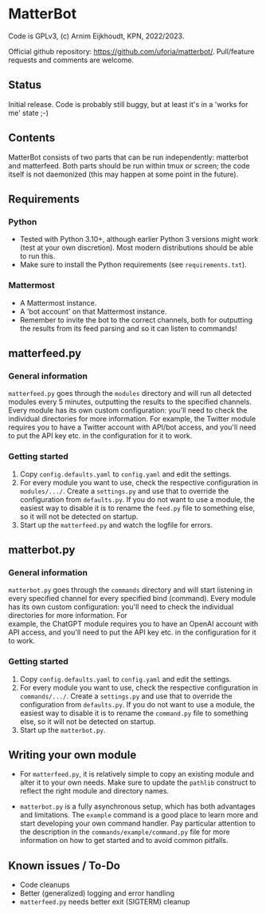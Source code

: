 # MatterBot

Code is GPLv3, (c) Arnim Eijkhoudt, KPN, 2022/2023.

Official github repository: https://github.com/uforia/matterbot/.
Pull/feature requests and comments are welcome.

## Status

Initial release. Code is probably still buggy, but at least it's in a 'works for me' state ;-)

## Contents

MatterBot consists of two parts that can be run independently: matterbot and matterfeed. Both
parts should be run within tmux or screen; the code itself is not daemonized (this may happen
at some point in the future).

## Requirements

### Python

- Tested with Python 3.10+, although earlier Python 3 versions might work (test at your own
  discretion). Most modern distributions should be able to run this.
- Make sure to install the Python requirements (see `requirements.txt`).

### Mattermost

- A Mattermost instance.
- A 'bot account' on that Mattermost instance.
- Remember to invite the bot to the correct channels, both for outputting the results from
  its feed parsing and so it can listen to commands!

## matterfeed.py

### General information

`matterfeed.py` goes through the `modules` directory and will run all detected modules every
5 minutes, outputting the results to the specified channels. Every module has its own custom
configuration: you'll need to check the individual directories for more information. For
example, the Twitter module requires you to have a Twitter account with API/bot access, and
you'll need to put the API key etc. in the configuration for it to work.

### Getting started

1) Copy `config.defaults.yaml` to `config.yaml` and edit the settings.
2) For every module you want to use, check the respective configuration in `modules/.../`.
   Create a `settings.py` and use that to override the configuration from `defaults.py`.
   If you do not want to use a module, the easiest way to disable it is to rename the
   `feed.py` file to something else, so it will not be detected on startup.
3) Start up the `matterfeed.py` and watch the logfile for errors.

## matterbot.py

### General information

`matterbot.py` goes through the `commands` directory and will start listening in every
specified channel for every specified bind (command). Every module has its own custom
configuration: you'll need to check the individual directories for more information. For  
example, the ChatGPT module requires you to have an OpenAI account with API access, and
you'll need to put the API key etc. in the configuration for it to work.

### Getting started

1) Copy `config.defaults.yaml` to `config.yaml` and edit the settings.
2) For every module you want to use, check the respective configuration in `commands/.../`.
   Create a `settings.py` and use that to override the configuration from `defaults.py`.
   If you do not want to use a module, the easiest way to disable it is to rename the
   `command.py` file to something else, so it will not be detected on startup.
3) Start up the `matterbot.py`.

## Writing your own module

- For `matterfeed.py`, it is relatively simple to copy an existing module and alter it to
your own needs. Make sure to update the `pathlib` construct to reflect the right module
and directory names.

- `matterbot.py` is a fully asynchronous setup, which has both advantages and limitations.
The `example` command is a good place to learn more and start developing your own command
handler. Pay particular attention to the description in the `commands/example/command.py`
file for more information on how to get started and to avoid common pitfalls.

## Known issues / To-Do

- Code cleanups
- Better (generalized) logging and error handling
- `matterfeed.py` needs better exit (SIGTERM) cleanup

